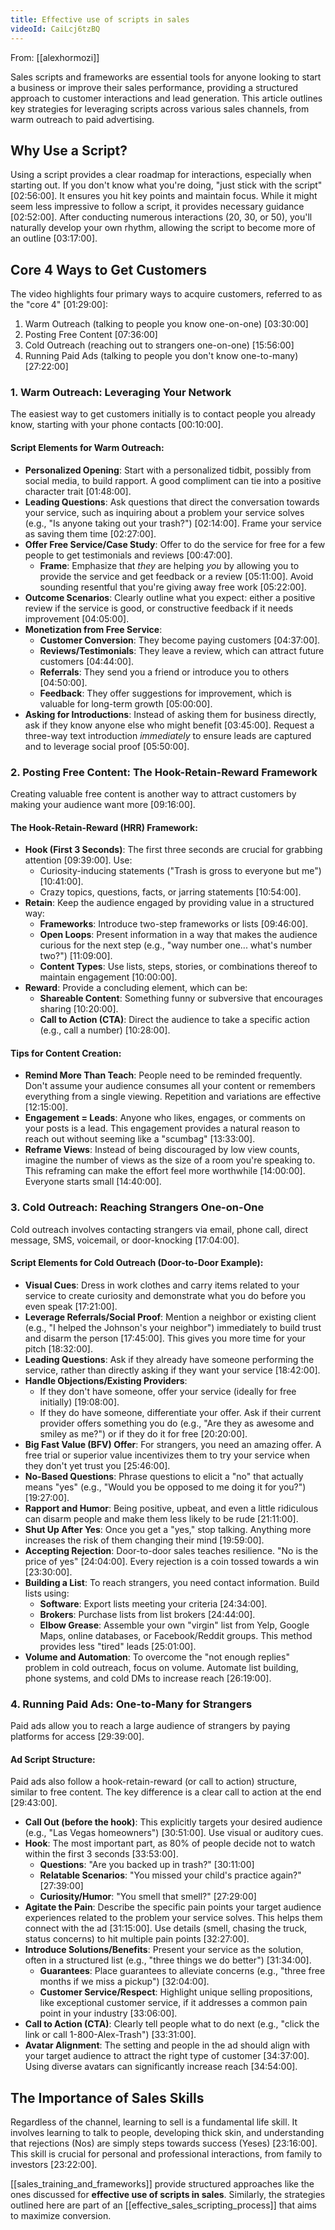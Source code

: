 ```yaml
---
title: Effective use of scripts in sales
videoId: CaiLcj6tzBQ
---
```


From: [[alexhormozi]] <br/> 

Sales scripts and frameworks are essential tools for anyone looking to start a business or improve their sales performance, providing a structured approach to customer interactions and lead generation. This article outlines key strategies for leveraging scripts across various sales channels, from warm outreach to paid advertising.

## Why Use a Script?
Using a script provides a clear roadmap for interactions, especially when starting out. If you don't know what you're doing, "just stick with the script" <a class="yt-timestamp" data-t="02:56:00">[02:56:00]</a>. It ensures you hit key points and maintain focus. While it might seem less impressive to follow a script, it provides necessary guidance <a class="yt-timestamp" data-t="02:52:00">[02:52:00]</a>. After conducting numerous interactions (20, 30, or 50), you'll naturally develop your own rhythm, allowing the script to become more of an outline <a class="yt-timestamp" data-t="03:17:00">[03:17:00]</a>.

## Core 4 Ways to Get Customers
The video highlights four primary ways to acquire customers, referred to as the "core 4" <a class="yt-timestamp" data-t="01:29:00">[01:29:00]</a>:
1.  Warm Outreach (talking to people you know one-on-one) <a class="yt-timestamp" data-t="03:30:00">[03:30:00]</a>
2.  Posting Free Content <a class="yt-timestamp" data-t="07:36:00">[07:36:00]</a>
3.  Cold Outreach (reaching out to strangers one-on-one) <a class="yt-timestamp" data-t="15:56:00">[15:56:00]</a>
4.  Running Paid Ads (talking to people you don't know one-to-many) <a class="yt-timestamp" data-t="27:22:00">[27:22:00]</a>

### 1. Warm Outreach: Leveraging Your Network
The easiest way to get customers initially is to contact people you already know, starting with your phone contacts <a class="yt-timestamp" data-t="00:10:00">[00:10:00]</a>.

#### Script Elements for Warm Outreach:
*   **Personalized Opening**: Start with a personalized tidbit, possibly from social media, to build rapport. A good compliment can tie into a positive character trait <a class="yt-timestamp" data-t="01:48:00">[01:48:00]</a>.
*   **Leading Questions**: Ask questions that direct the conversation towards your service, such as inquiring about a problem your service solves (e.g., "Is anyone taking out your trash?") <a class="yt-timestamp" data-t="02:14:00">[02:14:00]</a>. Frame your service as saving them time <a class="yt-timestamp" data-t="02:27:00">[02:27:00]</a>.
*   **Offer Free Service/Case Study**: Offer to do the service for free for a few people to get testimonials and reviews <a class="yt-timestamp" data-t="00:47:00">[00:47:00]</a>.
    *   **Frame**: Emphasize that *they* are helping *you* by allowing you to provide the service and get feedback or a review <a class="yt-timestamp" data-t="05:11:00">[05:11:00]</a>. Avoid sounding resentful that you're giving away free work <a class="yt-timestamp" data-t="05:22:00">[05:22:00]</a>.
*   **Outcome Scenarios**: Clearly outline what you expect: either a positive review if the service is good, or constructive feedback if it needs improvement <a class="yt-timestamp" data-t="04:05:00">[04:05:00]</a>.
*   **Monetization from Free Service**:
    *   **Customer Conversion**: They become paying customers <a class="yt-timestamp" data-t="04:37:00">[04:37:00]</a>.
    *   **Reviews/Testimonials**: They leave a review, which can attract future customers <a class="yt-timestamp" data-t="04:44:00">[04:44:00]</a>.
    *   **Referrals**: They send you a friend or introduce you to others <a class="yt-timestamp" data-t="04:50:00">[04:50:00]</a>.
    *   **Feedback**: They offer suggestions for improvement, which is valuable for long-term growth <a class="yt-timestamp" data-t="05:00:00">[05:00:00]</a>.
*   **Asking for Introductions**: Instead of asking them for business directly, ask if they know anyone else who might benefit <a class="yt-timestamp" data-t="03:45:00">[03:45:00]</a>. Request a three-way text introduction *immediately* to ensure leads are captured and to leverage social proof <a class="yt-timestamp" data-t="05:50:00">[05:50:00]</a>.

### 2. Posting Free Content: The Hook-Retain-Reward Framework
Creating valuable free content is another way to attract customers by making your audience want more <a class="yt-timestamp" data-t="09:16:00">[09:16:00]</a>.

#### The Hook-Retain-Reward (HRR) Framework:
*   **Hook (First 3 Seconds)**: The first three seconds are crucial for grabbing attention <a class="yt-timestamp" data-t="09:39:00">[09:39:00]</a>. Use:
    *   Curiosity-inducing statements ("Trash is gross to everyone but me") <a class="yt-timestamp" data-t="10:41:00">[10:41:00]</a>.
    *   Crazy topics, questions, facts, or jarring statements <a class="yt-timestamp" data-t="10:54:00">[10:54:00]</a>.
*   **Retain**: Keep the audience engaged by providing value in a structured way:
    *   **Frameworks**: Introduce two-step frameworks or lists <a class="yt-timestamp" data-t="09:46:00">[09:46:00]</a>.
    *   **Open Loops**: Present information in a way that makes the audience curious for the next step (e.g., "way number one... what's number two?") <a class="yt-timestamp" data-t="11:09:00">[11:09:00]</a>.
    *   **Content Types**: Use lists, steps, stories, or combinations thereof to maintain engagement <a class="yt-timestamp" data-t="10:00:00">[10:00:00]</a>.
*   **Reward**: Provide a concluding element, which can be:
    *   **Shareable Content**: Something funny or subversive that encourages sharing <a class="yt-timestamp" data-t="10:20:00">[10:20:00]</a>.
    *   **Call to Action (CTA)**: Direct the audience to take a specific action (e.g., call a number) <a class="yt-timestamp" data-t="10:28:00">[10:28:00]</a>.

#### Tips for Content Creation:
*   **Remind More Than Teach**: People need to be reminded frequently. Don't assume your audience consumes all your content or remembers everything from a single viewing. Repetition and variations are effective <a class="yt-timestamp" data-t="12:15:00">[12:15:00]</a>.
*   **Engagement = Leads**: Anyone who likes, engages, or comments on your posts is a lead. This engagement provides a natural reason to reach out without seeming like a "scumbag" <a class="yt-timestamp" data-t="13:33:00">[13:33:00]</a>.
*   **Reframe Views**: Instead of being discouraged by low view counts, imagine the number of views as the size of a room you're speaking to. This reframing can make the effort feel more worthwhile <a class="yt-timestamp" data-t="14:00:00">[14:00:00]</a>. Everyone starts small <a class="yt-timestamp" data-t="14:40:00">[14:40:00]</a>.

### 3. Cold Outreach: Reaching Strangers One-on-One
Cold outreach involves contacting strangers via email, phone call, direct message, SMS, voicemail, or door-knocking <a class="yt-timestamp" data-t="17:04:00">[17:04:00]</a>.

#### Script Elements for Cold Outreach (Door-to-Door Example):
*   **Visual Cues**: Dress in work clothes and carry items related to your service to create curiosity and demonstrate what you do before you even speak <a class="yt-timestamp" data-t="17:21:00">[17:21:00]</a>.
*   **Leverage Referrals/Social Proof**: Mention a neighbor or existing client (e.g., "I helped the Johnson's your neighbor") immediately to build trust and disarm the person <a class="yt-timestamp" data-t="17:45:00">[17:45:00]</a>. This gives you more time for your pitch <a class="yt-timestamp" data-t="18:32:00">[18:32:00]</a>.
*   **Leading Questions**: Ask if they already have someone performing the service, rather than directly asking if they want your service <a class="yt-timestamp" data-t="18:42:00">[18:42:00]</a>.
*   **Handle Objections/Existing Providers**:
    *   If they don't have someone, offer your service (ideally for free initially) <a class="yt-timestamp" data-t="19:08:00">[19:08:00]</a>.
    *   If they do have someone, differentiate your offer. Ask if their current provider offers something you do (e.g., "Are they as awesome and smiley as me?") or if they do it for free <a class="yt-timestamp" data-t="20:20:00">[20:20:00]</a>.
*   **Big Fast Value (BFV) Offer**: For strangers, you need an amazing offer. A free trial or superior value incentivizes them to try your service when they don't yet trust you <a class="yt-timestamp" data-t="25:46:00">[25:46:00]</a>.
*   **No-Based Questions**: Phrase questions to elicit a "no" that actually means "yes" (e.g., "Would you be opposed to me doing it for you?") <a class="yt-timestamp" data-t="19:27:00">[19:27:00]</a>.
*   **Rapport and Humor**: Being positive, upbeat, and even a little ridiculous can disarm people and make them less likely to be rude <a class="yt-timestamp" data-t="21:11:00">[21:11:00]</a>.
*   **Shut Up After Yes**: Once you get a "yes," stop talking. Anything more increases the risk of them changing their mind <a class="yt-timestamp" data-t="19:59:00">[19:59:00]</a>.
*   **Accepting Rejection**: Door-to-door sales teaches resilience. "No is the price of yes" <a class="yt-timestamp" data-t="24:04:00">[24:04:00]</a>. Every rejection is a coin tossed towards a win <a class="yt-timestamp" data-t="23:30:00">[23:30:00]</a>.
*   **Building a List**: To reach strangers, you need contact information. Build lists using:
    *   **Software**: Export lists meeting your criteria <a class="yt-timestamp" data-t="24:34:00">[24:34:00]</a>.
    *   **Brokers**: Purchase lists from list brokers <a class="yt-timestamp" data-t="24:44:00">[24:44:00]</a>.
    *   **Elbow Grease**: Assemble your own "virgin" list from Yelp, Google Maps, online databases, or Facebook/Reddit groups. This method provides less "tired" leads <a class="yt-timestamp" data-t="25:01:00">[25:01:00]</a>.
*   **Volume and Automation**: To overcome the "not enough replies" problem in cold outreach, focus on volume. Automate list building, phone systems, and cold DMs to increase reach <a class="yt-timestamp" data-t="26:19:00">[26:19:00]</a>.

### 4. Running Paid Ads: One-to-Many for Strangers
Paid ads allow you to reach a large audience of strangers by paying platforms for access <a class="yt-timestamp" data-t="29:39:00">[29:39:00]</a>.

#### Ad Script Structure:
Paid ads also follow a hook-retain-reward (or call to action) structure, similar to free content. The key difference is a clear call to action at the end <a class="yt-timestamp" data-t="29:43:00">[29:43:00]</a>.

*   **Call Out (before the hook)**: This explicitly targets your desired audience (e.g., "Las Vegas homeowners") <a class="yt-timestamp" data-t="30:51:00">[30:51:00]</a>. Use visual or auditory cues.
*   **Hook**: The most important part, as 80% of people decide not to watch within the first 3 seconds <a class="yt-timestamp" data-t="33:53:00">[33:53:00]</a>.
    *   **Questions**: "Are you backed up in trash?" <a class="yt-timestamp" data-t="30:11:00">[30:11:00]</a>
    *   **Relatable Scenarios**: "You missed your child's practice again?" <a class="yt-timestamp" data-t="27:39:00">[27:39:00]</a>
    *   **Curiosity/Humor**: "You smell that smell?" <a class="yt-timestamp" data-t="27:29:00">[27:29:00]</a>
*   **Agitate the Pain**: Describe the specific pain points your target audience experiences related to the problem your service solves. This helps them connect with the ad <a class="yt-timestamp" data-t="31:15:00">[31:15:00]</a>. Use details (smell, chasing the truck, status concerns) to hit multiple pain points <a class="yt-timestamp" data-t="32:27:00">[32:27:00]</a>.
*   **Introduce Solutions/Benefits**: Present your service as the solution, often in a structured list (e.g., "three things we do better") <a class="yt-timestamp" data-t="31:34:00">[31:34:00]</a>.
    *   **Guarantees**: Place guarantees to alleviate concerns (e.g., "three free months if we miss a pickup") <a class="yt-timestamp" data-t="32:04:00">[32:04:00]</a>.
    *   **Customer Service/Respect**: Highlight unique selling propositions, like exceptional customer service, if it addresses a common pain point in your industry <a class="yt-timestamp" data-t="33:06:00">[33:06:00]</a>.
*   **Call to Action (CTA)**: Clearly tell people what to do next (e.g., "click the link or call 1-800-Alex-Trash") <a class="yt-timestamp" data-t="33:31:00">[33:31:00]</a>.
*   **Avatar Alignment**: The setting and people in the ad should align with your target audience to attract the right type of customer <a class="yt-timestamp" data-t="34:37:00">[34:37:00]</a>. Using diverse avatars can significantly increase reach <a class="yt-timestamp" data-t="34:54:00">[34:54:00]</a>.

## The Importance of Sales Skills
Regardless of the channel, learning to sell is a fundamental life skill. It involves learning to talk to people, developing thick skin, and understanding that rejections (Nos) are simply steps towards success (Yeses) <a class="yt-timestamp" data-t="23:16:00">[23:16:00]</a>. This skill is crucial for personal and professional interactions, from family to investors <a class="yt-timestamp" data-t="23:22:00">[23:22:00]</a>.

[[sales_training_and_frameworks]] provide structured approaches like the ones discussed for **effective use of scripts in sales**. Similarly, the strategies outlined here are part of an [[effective_sales_scripting_process]] that aims to maximize conversion.